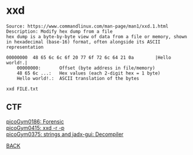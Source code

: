 # xxd

```
Source: https://www.commandlinux.com/man-page/man1/xxd.1.html
Description: Modify hex dump from a file
hex dump is a byte-by-byte view of data from a file or memory, shown in hexadecimal (base-16) format, often alongside its ASCII representation

00000000  48 65 6c 6c 6f 20 77 6f 72 6c 64 21 0a        |Hello world!.|
    00000000:       Offset (byte address in file/memory)
    48 65 6c ...:   Hex values (each 2-digit hex = 1 byte)
    Hello world!.:  ASCII translation of the bytes

xxd FILE.txt
```

## CTF
[picoGym0186: Forensic](../picoCTF/picoGym0186.md)<br>
[picoGym0415: xxd -r -p](../picoCTF/picoGym0415.md)<br>
[picoGym0375: strings and jadx-gui: Decompiler](../picoCTF/picoGym0375.md)

[BACK](../README.md)